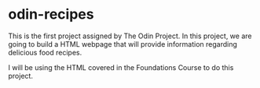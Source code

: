 # odin-recipes

This is the first project assigned by The Odin Project.
In this project, we are going to build a HTML webpage that will provide information regarding delicious food recipes.

I will be using the HTML covered in the Foundations Course to do this project.